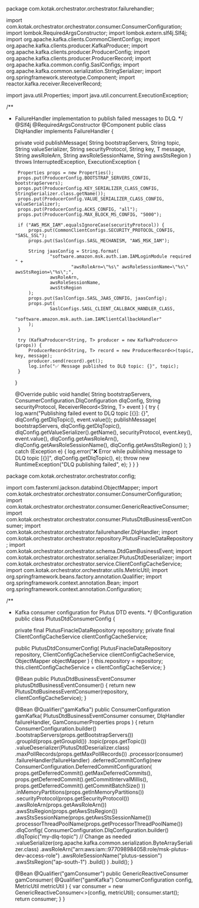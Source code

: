package com.kotak.orchestrator.orchestrator.failurehandler;

import com.kotak.orchestrator.orchestrator.consumer.ConsumerConfiguration;
import lombok.RequiredArgsConstructor;
import lombok.extern.slf4j.Slf4j;
import org.apache.kafka.clients.CommonClientConfigs;
import org.apache.kafka.clients.producer.KafkaProducer;
import org.apache.kafka.clients.producer.ProducerConfig;
import org.apache.kafka.clients.producer.ProducerRecord;
import org.apache.kafka.common.config.SaslConfigs;
import org.apache.kafka.common.serialization.StringSerializer;
import org.springframework.stereotype.Component;
import reactor.kafka.receiver.ReceiverRecord;

import java.util.Properties;
import java.util.concurrent.ExecutionException;

/**
 * FailureHandler implementation to publish failed messages to DLQ.
 */
@Slf4j
@RequiredArgsConstructor
@Component
public class DlqHandler<T> implements FailureHandler<T> {

    private void publishMessage(
            String bootstrapServers,
            String topic,
            String valueSerializer,
            String securityProtocol,
            String key,
            T message,
            String awsRoleArn,
            String awsRoleSessionName,
            String awsStsRegion
    ) throws InterruptedException, ExecutionException {

        Properties props = new Properties();
        props.put(ProducerConfig.BOOTSTRAP_SERVERS_CONFIG, bootstrapServers);
        props.put(ProducerConfig.KEY_SERIALIZER_CLASS_CONFIG, StringSerializer.class.getName());
        props.put(ProducerConfig.VALUE_SERIALIZER_CLASS_CONFIG, valueSerializer);
        props.put(ProducerConfig.ACKS_CONFIG, "all");
        props.put(ProducerConfig.MAX_BLOCK_MS_CONFIG, "5000");

        if ("AWS_MSK_IAM".equalsIgnoreCase(securityProtocol)) {
            props.put(CommonClientConfigs.SECURITY_PROTOCOL_CONFIG, "SASL_SSL");
            props.put(SaslConfigs.SASL_MECHANISM, "AWS_MSK_IAM");

            String jaasConfig = String.format(
                    "software.amazon.msk.auth.iam.IAMLoginModule required " +
                            "awsRoleArn=\"%s\" awsRoleSessionName=\"%s\" awsStsRegion=\"%s\";",
                    awsRoleArn,
                    awsRoleSessionName,
                    awsStsRegion
            );
            props.put(SaslConfigs.SASL_JAAS_CONFIG, jaasConfig);
            props.put(
                    SaslConfigs.SASL_CLIENT_CALLBACK_HANDLER_CLASS,
                    "software.amazon.msk.auth.iam.IAMClientCallbackHandler"
            );
        }

        try (KafkaProducer<String, T> producer = new KafkaProducer<>(props)) {
            ProducerRecord<String, T> record = new ProducerRecord<>(topic, key, message);
            producer.send(record).get();
            log.info("✅ Message published to DLQ topic: {}", topic);
        }
    }

    @Override
    public void handle(
            String bootstrapServers,
            ConsumerConfiguration.DlqConfiguration<T> dlqConfig,
            String securityProtocol,
            ReceiverRecord<String, T> event
    ) {
        try {
            log.warn("Publishing failed event to DLQ topic [{}]: {}", dlqConfig.getDlqTopic(), event.value());
            publishMessage(
                    bootstrapServers,
                    dlqConfig.getDlqTopic(),
                    dlqConfig.getValueSerializer().getName(),
                    securityProtocol,
                    event.key(),
                    event.value(),
                    dlqConfig.getAwsRoleArn(),
                    dlqConfig.getAwsRoleSessionName(),
                    dlqConfig.getAwsStsRegion()
            );
        } catch (Exception e) {
            log.error("❌ Error while publishing message to DLQ topic [{}]", dlqConfig.getDlqTopic(), e);
            throw new RuntimeException("DLQ publishing failed", e);
        }
    }
}



package com.kotak.orchestrator.orchestrator.config;

import com.fasterxml.jackson.databind.ObjectMapper;
import com.kotak.orchestrator.orchestrator.consumer.ConsumerConfiguration;
import com.kotak.orchestrator.orchestrator.consumer.GenericReactiveConsumer;
import com.kotak.orchestrator.orchestrator.consumer.PlutusDtdBusinessEventConsumer;
import com.kotak.orchestrator.orchestrator.failurehandler.DlqHandler;
import com.kotak.orchestrator.orchestrator.repository.PlutusFinacleDataRepository;
import com.kotak.orchestrator.orchestrator.schema.DtdGamBusinessEvent;
import com.kotak.orchestrator.orchestrator.serializer.PlutusDtdDeserializer;
import com.kotak.orchestrator.orchestrator.service.ClientConfigCacheService;
import com.kotak.orchestrator.orchestrator.utils.MetricUtil;
import org.springframework.beans.factory.annotation.Qualifier;
import org.springframework.context.annotation.Bean;
import org.springframework.context.annotation.Configuration;

/**
 * Kafka consumer configuration for Plutus DTD events.
 */
@Configuration
public class PlutusDtdConsumerConfig {

    private final PlutusFinacleDataRepository repository;
    private final ClientConfigCacheService clientConfigCacheService;

    public PlutusDtdConsumerConfig(
            PlutusFinacleDataRepository repository,
            ClientConfigCacheService clientConfigCacheService,
            ObjectMapper objectMapper
    ) {
        this.repository = repository;
        this.clientConfigCacheService = clientConfigCacheService;
    }

    @Bean
    public PlutusDtdBusinessEventConsumer plutusDtdBusinessEventConsumer() {
        return new PlutusDtdBusinessEventConsumer(repository, clientConfigCacheService);
    }

    @Bean
    @Qualifier("gamKafka")
    public ConsumerConfiguration<DtdGamBusinessEvent> gamKafka(
            PlutusDtdBusinessEventConsumer consumer,
            DlqHandler<DtdGamBusinessEvent> failureHandler,
            GamConsumerProperties props
    ) {
        return ConsumerConfiguration.<DtdGamBusinessEvent>builder()
                .bootstrapServers(props.getBootstrapServers())
                .groupId(props.getGroupId())
                .topic(props.getTopic())
                .valueDeserializer(PlutusDtdDeserializer.class)
                .maxPollRecords(props.getMaxPollRecords())
                .processor(consumer)
                .failureHandler(failureHandler)
                .deferredCommitConfig(new ConsumerConfiguration.DeferredCommitConfiguration(
                        props.getDeferredCommit().getMaxDeferredCommits(),
                        props.getDeferredCommit().getCommitIntervalMillis(),
                        props.getDeferredCommit().getCommitBatchSize()
                ))
                .inMemoryPartitions(props.getInMemoryPartitions())
                .securityProtocol(props.getSecurityProtocol())
                .awsRoleArn(props.getAwsRoleArn())
                .awsStsRegion(props.getAwsStsRegion())
                .awsStsSessionName(props.getAwsStsSessionName())
                .processorThreadPoolName(props.getProcessorThreadPoolName())
                .dlqConfig(
                        ConsumerConfiguration.DlqConfiguration.<DtdGamBusinessEvent>builder()
                                .dlqTopic("my-dlq-topic") // Change as needed
                                .valueSerializer(org.apache.kafka.common.serialization.ByteArraySerializer.class)
                                .awsRoleArn("arn:aws:iam::977098984058:role/msk-plutus-dev-access-role")
                                .awsRoleSessionName("plutus-session")
                                .awsStsRegion("ap-south-1")
                                .build()
                )
                .build();
    }

    @Bean
    @Qualifier("gamConsumer")
    public GenericReactiveConsumer<DtdGamBusinessEvent> gamConsumer(
            @Qualifier("gamKafka") ConsumerConfiguration<DtdGamBusinessEvent> config,
            MetricUtil metricUtil
    ) {
        var consumer = new GenericReactiveConsumer<>(config, metricUtil);
        consumer.start();
        return consumer;
    }
}
